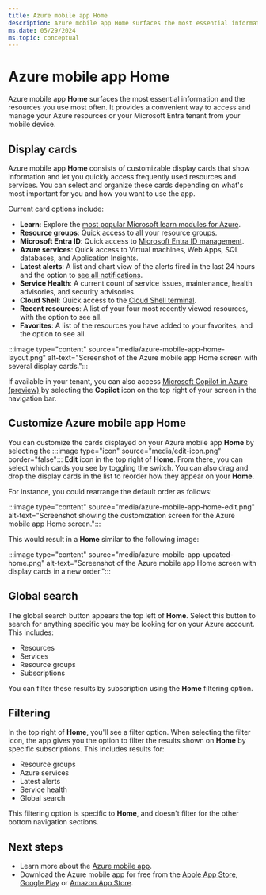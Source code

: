 ```yaml
---
title: Azure mobile app Home
description: Azure mobile app Home surfaces the most essential information and the resources you use most often.
ms.date: 05/29/2024
ms.topic: conceptual
---
```


# Azure mobile app Home

Azure mobile app **Home** surfaces the most essential information and the resources you use most often. It provides a convenient way to access and manage your Azure resources or your Microsoft Entra tenant from your mobile device.

## Display cards

Azure mobile app **Home** consists of customizable display cards that show information and let you quickly access frequently used resources and services. You can select and organize these cards depending on what's most important for you and how you want to use the app.

Current card options include:

- **Learn**: Explore the [most popular Microsoft learn modules for Azure](learn-training.md).
- **Resource groups**: Quick access to all your resource groups.
- **Microsoft Entra ID**: Quick access to [Microsoft Entra ID management](microsoft-entra-id.md).
- **Azure services**: Quick access to Virtual machines, Web Apps, SQL databases, and Application Insights.
- **Latest alerts**: A list and chart view of the alerts fired in the last 24 hours and the option to [see all notifications](alerts-notifications.md).
- **Service Health**: A current count of service issues, maintenance, health advisories, and security advisories.
- **Cloud Shell**: Quick access to the [Cloud Shell terminal](cloud-shell.md).
- **Recent resources**: A list of your four most recently viewed resources, with the option to see all.
- **Favorites**: A list of the resources you have added to your favorites, and the option to see all.

:::image type="content" source="media/azure-mobile-app-home-layout.png" alt-text="Screenshot of the Azure mobile app Home screen with several display cards.":::

If available in your tenant, you can also access [Microsoft Copilot in Azure (preview)](microsoft-copilot-in-azure.md) by selecting the **Copilot** icon on the top right of your screen in the navigation bar.

## Customize Azure mobile app Home

You can customize the cards displayed on your Azure mobile app **Home** by selecting the :::image type="icon" source="media/edit-icon.png" border="false"::: **Edit** icon in the top right of **Home**. From there, you can select which cards you see by toggling the switch. You can also drag and drop the display cards in the list to reorder how they appear on your **Home**.

For instance, you could rearrange the default order as follows:

:::image type="content" source="media/azure-mobile-app-home-edit.png" alt-text="Screenshot showing the customization screen for the Azure mobile app Home screen.":::

This would result in a **Home** similar to the following image:

:::image type="content" source="media/azure-mobile-app-updated-home.png" alt-text="Screenshot of the Azure mobile app Home screen with display cards in a new order.":::

## Global search

The global search button appears the top left of **Home**. Select this button to search for anything specific you may be looking for on your Azure account. This includes:

- Resources
- Services
- Resource groups
- Subscriptions

You can filter these results by subscription using the **Home** filtering option.

## Filtering

In the top right of **Home**, you'll see a filter option. When selecting the filter icon, the app gives you the option to filter the results shown on **Home** by specific subscriptions. This includes results for:

- Resource groups
- Azure services
- Latest alerts
- Service health
- Global search

This filtering option is specific to **Home**, and doesn't filter for the other bottom navigation sections.

## Next steps

- Learn more about the [Azure mobile app](overview.md).
- Download the Azure mobile app for free from the [Apple App Store](https://aka.ms/azureapp/ios/doc), [Google Play](https://aka.ms/azureapp/android/doc) or [Amazon App Store](https://aka.ms/azureapp/amazon/doc).

